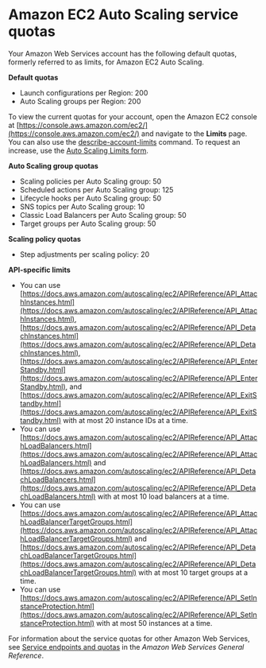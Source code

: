 # Amazon EC2 Auto Scaling service quotas<a name="as-account-limits"></a>

Your Amazon Web Services account has the following default quotas, formerly referred to as limits, for Amazon EC2 Auto Scaling\. 

**Default quotas**
+ Launch configurations per Region: 200
+ Auto Scaling groups per Region: 200

To view the current quotas for your account, open the Amazon EC2 console at [https://console.aws.amazon.com/ec2/](https://console.aws.amazon.com/ec2/) and navigate to the **Limits** page\. You can also use the [describe\-account\-limits](https://docs.aws.amazon.com/cli/latest/reference/autoscaling/describe-account-limits.html) command\. To request an increase, use the [Auto Scaling Limits form](https://console.aws.amazon.com/support/home#/case/create?issueType=service-limit-increase&limitType=service-code-auto-scaling)\.

**Auto Scaling group quotas**
+ Scaling policies per Auto Scaling group: 50
+ Scheduled actions per Auto Scaling group: 125
+ Lifecycle hooks per Auto Scaling group: 50
+ SNS topics per Auto Scaling group: 10
+ Classic Load Balancers per Auto Scaling group: 50
+ Target groups per Auto Scaling group: 50

**Scaling policy quotas**
+ Step adjustments per scaling policy: 20

**API\-specific limits**
+ You can use [https://docs.aws.amazon.com/autoscaling/ec2/APIReference/API_AttachInstances.html](https://docs.aws.amazon.com/autoscaling/ec2/APIReference/API_AttachInstances.html), [https://docs.aws.amazon.com/autoscaling/ec2/APIReference/API_DetachInstances.html](https://docs.aws.amazon.com/autoscaling/ec2/APIReference/API_DetachInstances.html), [https://docs.aws.amazon.com/autoscaling/ec2/APIReference/API_EnterStandby.html](https://docs.aws.amazon.com/autoscaling/ec2/APIReference/API_EnterStandby.html), and [https://docs.aws.amazon.com/autoscaling/ec2/APIReference/API_ExitStandby.html](https://docs.aws.amazon.com/autoscaling/ec2/APIReference/API_ExitStandby.html) with at most 20 instance IDs at a time\.
+ You can use [https://docs.aws.amazon.com/autoscaling/ec2/APIReference/API_AttachLoadBalancers.html](https://docs.aws.amazon.com/autoscaling/ec2/APIReference/API_AttachLoadBalancers.html) and [https://docs.aws.amazon.com/autoscaling/ec2/APIReference/API_DetachLoadBalancers.html](https://docs.aws.amazon.com/autoscaling/ec2/APIReference/API_DetachLoadBalancers.html) with at most 10 load balancers at a time\.
+ You can use [https://docs.aws.amazon.com/autoscaling/ec2/APIReference/API_AttachLoadBalancerTargetGroups.html](https://docs.aws.amazon.com/autoscaling/ec2/APIReference/API_AttachLoadBalancerTargetGroups.html) and [https://docs.aws.amazon.com/autoscaling/ec2/APIReference/API_DetachLoadBalancerTargetGroups.html](https://docs.aws.amazon.com/autoscaling/ec2/APIReference/API_DetachLoadBalancerTargetGroups.html) with at most 10 target groups at a time\.
+ You can use [https://docs.aws.amazon.com/autoscaling/ec2/APIReference/API_SetInstanceProtection.html](https://docs.aws.amazon.com/autoscaling/ec2/APIReference/API_SetInstanceProtection.html) with at most 50 instances at a time\.

For information about the service quotas for other Amazon Web Services, see [Service endpoints and quotas](https://docs.aws.amazon.com/general/latest/gr/aws-service-information.html) in the *Amazon Web Services General Reference*\.